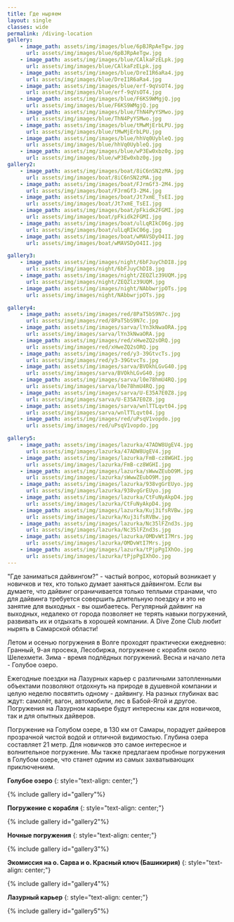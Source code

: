 ```yaml
---
title: Где ныряем
layout: single
classes: wide
permalink: /diving-location
gallery:
    - image_path: assets/img/images/blue/6pBJRpAeTgw.jpg
      url: assets/img/images/blue/6pBJRpAeTgw.jpg
    - image_path: assets/img/images/blue/CAlkaFzELpk.jpg
      url: assets/img/images/blue/CAlkaFzELpk.jpg
    - image_path: assets/img/images/blue/DreI1R6aRa4.jpg
      url: assets/img/images/blue/DreI1R6aRa4.jpg
    - image_path: assets/img/images/blue/erf-9qVsOT4.jpg
      url: assets/img/images/blue/erf-9qVsOT4.jpg
    - image_path: assets/img/images/blue/F6KS9WMgjQ.jpg
      url: assets/img/images/blue/F6KS9WMgjQ.jpg
    - image_path: assets/img/images/blue/ThN4PyYSMwo.jpg
      url: assets/img/images/blue/ThN4PyYSMwo.jpg
    - image_path: assets/img/images/blue/tMwMjErbLPU.jpg
      url: assets/img/images/blue/tMwMjErbLPU.jpg
    - image_path: assets/img/images/blue/hhVq0UybleQ.jpg
      url: assets/img/images/blue/hhVq0UybleQ.jpg
    - image_path: assets/img/images/blue/wP3Ew0xbz0g.jpg
      url: assets/img/images/blue/wP3Ew0xbz0g.jpg
gallery2:
    - image_path: assets/img/images/boat/8iC6nSN2zMA.jpg
      url: assets/img/images/boat/8iC6nSN2zMA.jpg
    - image_path: assets/img/images/boat/FJrmGf3-2M4.jpg
      url: assets/img/images/boat/FJrmGf3-2M4.jpg
    - image_path: assets/img/images/boat/Jt7xmE_TsEI.jpg
      url: assets/img/images/boat/Jt7xmE_TsEI.jpg
    - image_path: assets/img/images/boat/pFkidk2FGMI.jpg
      url: assets/img/images/boat/pFkidk2FGMI.jpg
    - image_path: assets/img/images/boat/ulLqRIkC06g.jpg
      url: assets/img/images/boat/ulLqRIkC06g.jpg
    - image_path: assets/img/images/boat/wMAVSDyO4II.jpg
      url: assets/img/images/boat/wMAVSDyO4II.jpg

gallery3:
    - image_path: assets/img/images/night/6bFJuyChDI8.jpg
      url: assets/img/images/night/6bFJuyChDI8.jpg
    - image_path: assets/img/images/night/ZEQZlz39UQM.jpg
      url: assets/img/images/night/ZEQZlz39UQM.jpg
    - image_path: assets/img/images/night/NAbbwrjpOTs.jpg
      url: assets/img/images/night/NAbbwrjpOTs.jpg

gallery4:
    - image_path: assets/img/images/red/8PaT5bS9N7c.jpg
      url: assets/img/images/red/8PaT5bS9N7c.jpg
    - image_path: assets/img/images/sarva/lYn3kNwaORA.jpg
      url: assets/img/images/sarva/lYn3kNwaORA.jpg
    - image_path: assets/img/images/red/xHweZQ2sORQ.jpg
      url: assets/img/images/red/xHweZQ2sORQ.jpg
    - image_path: assets/img/images/red/y3-39GtvcTs.jpg
      url: assets/img/images/red/y3-39GtvcTs.jpg
    - image_path: assets/img/images/sarva/BVOkhLGvG40.jpg
      url: assets/img/images/sarva/BVOkhLGvG40.jpg
    - image_path: assets/img/images/sarva/l0e78hmU4RQ.jpg
      url: assets/img/images/sarva/l0e78hmU4RQ.jpg
    - image_path: assets/img/images/sarva/U-E35A7E0Z8.jpg
      url: assets/img/images/sarva/U-E35A7E0Z8.jpg
    - image_path: assets/img/images/sarva/wnlTTLqvt04.jpg
      url: assets/img/images/sarva/wnlTTLqvt04.jpg
    - image_path: assets/img/images/red/uPsqV1vopdo.jpg
      url: assets/img/images/red/uPsqV1vopdo.jpg

gallery5:
    - image_path: assets/img/images/lazurka/47ADW8UgEV4.jpg
      url: assets/img/images/lazurka/47ADW8UgEV4.jpg
    - image_path: assets/img/images/lazurka/FmB-cz8WGHI.jpg
      url: assets/img/images/lazurka/FmB-cz8WGHI.jpg
    - image_path: assets/img/images/lazurka/sWwwZEubO9M.jpg
      url: assets/img/images/lazurka/sWwwZEubO9M.jpg
    - image_path: assets/img/images/lazurka/938vgGrEUyo.jpg
      url: assets/img/images/lazurka/938vgGrEUyo.jpg
    - image_path: assets/img/images/lazurka/CtFuNyAkpD4.jpg
      url: assets/img/images/lazurka/CtFuNyAkpD4.jpg
    - image_path: assets/img/images/lazurka/Kuj3ifsRVBw.jpg
      url: assets/img/images/lazurka/Kuj3ifsRVBw.jpg
    - image_path: assets/img/images/lazurka/Nc35lFZnd3s.jpg
      url: assets/img/images/lazurka/Nc35lFZnd3s.jpg
    - image_path: assets/img/images/lazurka/OMDvWtI7Mrs.jpg
      url: assets/img/images/lazurka/OMDvWtI7Mrs.jpg
    - image_path: assets/img/images/lazurka/tPjpPgIXhOo.jpg
      url: assets/img/images/lazurka/tPjpPgIXhOo.jpg
---
```




"Где заниматься дайвингом?" - частый вопрос, который возникает у новичков и тех, кто только думает заняться дайвингом. Если вы думаете, что дайвинг ограничивается только теплыми странами, что для дайвинга требуется совершить длительную поездку и это не занятие для выходных - вы ошибаетесь. Регулярный дайвинг на выходных, недалеко от города позволяет не терять навыки погружений, развивать их и отдыхать в хорошей компании. А Dive Zone Club любит нырять в Самарской области!

Летом и осенью погружения в Волге проходят практически ежедневно: Гранный, 9-ая просека, Лесобиржа, погружение с корабля около Шелехмети. Зима - время подлёдных погружений. Весна и начало лета - Голубое озеро.

Ежегодные поездки на Лазурных карьер с различными затопленными объектами позволяют отдохнуть на природе в душевной компании и целую неделю посвятить одному - дайвингу. На разных глубинах вас ждут: самолёт, вагон, автомобили, лес в Бабой-Ягой и другое. Погружения на Лазурном карьере будут интересны как для новичков, так и для опытных дайверов.

Погружение на Голубом озере, в 130 км от Самары, порадует дайверов прозрачной чистой водой и отличной видимостью. Глубина озера составляет 21 метр. Для новичков это самое интересное и волнительное погружение. Мы также предлагаем пробные погружения в Голубом озере, что станет одним из самых захватывающих приключением.


**Голубое озеро**
{: style="text-align: center;"}

{% include gallery id="gallery"%}

**Погружение с корабля**
{: style="text-align: center;"}

{% include gallery id="gallery2"%}

**Ночные погружения**
{: style="text-align: center;"}

{% include gallery id="gallery3"%}

**Экомиссия на о. Сарва и о. Красный ключ (Башикирия)**
{: style="text-align: center;"}

{% include gallery id="gallery4"%}

**Лазурный карьер**
{: style="text-align: center;"}

{% include gallery id="gallery5"%}

